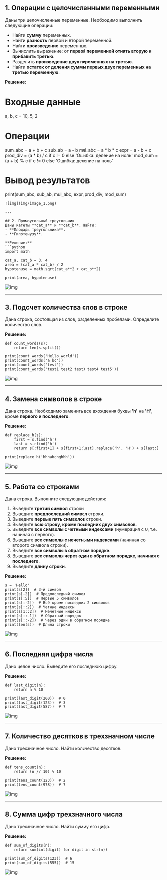 ## 1. Операции с целочисленными переменными
Даны три целочисленные переменные. Необходимо выполнить следующие операции:
- Найти **сумму** переменных.
- Найти **разность** первой и второй переменной.
- Найти **произведение** переменных.
- Вычислить выражение: от **первой переменной отнять вторую и прибавить третью**.
- Разделить **произведение двух переменных на третью**.
- Найти **остаток от деления суммы первых двух переменных на третью переменную**.

**Решение:**

# Входные данные
a, b, c = 10, 5, 2

# Операции
sum_abc = a + b + c
sub_ab = a - b
mul_abc = a * b * c
expr = a - b + c
prod_div = (a * b) / c if c != 0 else 'Ошибка: деление на ноль'
mod_sum = (a + b) % c if c != 0 else 'Ошибка: деление на ноль'

# Вывод результатов
print(sum_abc, sub_ab, mul_abc, expr, prod_div, mod_sum)
```
![img](img/image_1.png)

---

## 2. Прямоугольный треугольник
Даны катеты **cat_a** и **cat_b**. Найти:
- **Площадь треугольника**.
- **Гипотенузу**.

**Решение:**
```python
import math

cat_a, cat_b = 3, 4
area = (cat_a * cat_b) / 2
hypotenuse = math.sqrt(cat_a**2 + cat_b**2)

print(area, hypotenuse)
```
![img](img/image_2.png)


---

## 3. Подсчет количества слов в строке
Дана строка, состоящая из слов, разделенных пробелами. Определите количество слов.

**Решение:**
```
def count_words(s):
    return len(s.split())

print(count_words('Hello world'))
print(count_words('a bc'))
print(count_words('test'))
print(count_words('test1 test2 test3 test4 test5'))
```
![img](img/image_3.png)


---

## 4. Замена символов в строке
Дана строка. Необходимо заменить все вхождения буквы **'h'** на **'Н'**, кроме **первого и последнего**.

**Решение:**
```
def replace_h(s):
    first = s.find('h')
    last = s.rfind('h')
    return s[:first+1] + s[first+1:last].replace('h', 'Н') + s[last:]

print(replace_h('hhhabchghhh'))
```
![img](img/image_4.png)

---

## 5. Работа со строками
Дана строка. Выполните следующие действия:
1. Выведите **третий символ** строки.
2. Выведите **предпоследний символ** строки.
3. Выведите **первые пять символов** строки.
4. Выведите **всю строку, кроме последних двух символов**.
5. Выведите **все символы с четными индексами** (нумерация с 0, т.е. начиная с первого).
6. Выведите **все символы с нечетными индексами** (начиная со второго символа строки).
7. Выведите **все символы в обратном порядке**.
8. Выведите **все символы через один в обратном порядке, начиная с последнего**.
9. Выведите **длину строки**.

**Решение:**
```
s = 'Hello'
print(s[2])  # 3-й символ
print(s[-2])  # Предпоследний символ
print(s[:5])  # Первые 5 символов
print(s[:-2])  # Всё кроме последних 2 символов
print(s[::2])  # Четные индексы
print(s[1::2])  # Нечетные индексы
print(s[::-1])  # Обратный порядок
print(s[::-2])  # Через один в обратном порядке
print(len(s))  # Длина строки
```
![img](img/image_5.png)


---

## 6. Последняя цифра числа
Дано целое число. Выведите его последнюю цифру.

**Решение:**
```
def last_digit(n):
    return n % 10

print(last_digit(200))  # 0
print(last_digit(123))  # 3
print(last_digit(587))  # 7
```
![img](img/image_6.png)


---

## 7. Количество десятков в трехзначном числе
Дано трехзначное число. Найти количество десятков.

**Решение:**
```
def tens_count(n):
    return (n // 10) % 10

print(tens_count(123))  # 2
print(tens_count(978))  # 7
```
![img](img/image_7.png)

---

## 8. Сумма цифр трехзначного числа
Дано трехзначное число. Найти сумму его цифр.

**Решение:**
```
def sum_of_digits(n):
    return sum(int(digit) for digit in str(n))

print(sum_of_digits(123))  # 6
print(sum_of_digits(555))  # 15
```
![img](img/image_8.png)


